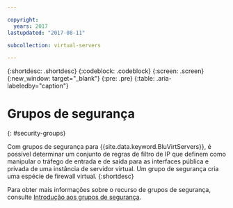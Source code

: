 ```yaml
---

copyright:
  years: 2017
lastupdated: "2017-08-11"

subcollection: virtual-servers

---
```


{:shortdesc: .shortdesc}
{:codeblock: .codeblock}
{:screen: .screen}
{:new_window: target="_blank"}
{:pre: .pre}
{:table: .aria-labeledby="caption"}


# Grupos de segurança
{: #security-groups}

Com grupos de segurança para {{site.data.keyword.BluVirtServers}}, é possível determinar um conjunto de regras de filtro de IP que definem como manipular o tráfego de entrada
e de saída para as interfaces pública e privada de uma instância de servidor virtual. Um grupo de segurança cria uma espécie de firewall virtual.
{:shortdesc}

Para obter mais informações sobre o recurso de grupos de segurança, consulte [Introdução aos grupos de segurança](/docs/infrastructure/security-groups?topic=security-groups-getting-started).
